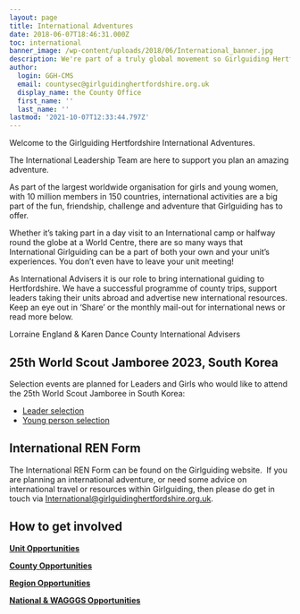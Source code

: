 ```yaml
---
layout: page
title: International Adventures
date: 2018-06-07T18:46:31.000Z
toc: international
banner_image: /wp-content/uploads/2018/06/International_banner.jpg
description: We're part of a truly global movement so Girlguiding Hertfordshire can offer members a huge range of amazing international adventures.
author:
  login: GGH-CMS
  email: countysec@girlguidinghertfordshire.org.uk
  display_name: the County Office
  first_name: ''
  last_name: ''
lastmod: '2021-10-07T12:33:44.797Z'
---
```


Welcome to the Girlguiding Hertfordshire International Adventures.

The International Leadership Team are here to support you plan an amazing adventure. 

As part of the largest worldwide organisation for girls and young women, with 10 million members in 150 countries, international activities are a big part of the fun, friendship, challenge and adventure that Girlguiding has to offer.

Whether it’s taking part in a day visit to an International camp or halfway round the globe at a World Centre, there are so many ways that International Girlguiding can be a part of both your own and your unit’s experiences. You don’t even have to leave your unit meeting!

As International Advisers it is our role to bring international guiding to Hertfordshire. We have a successful programme of county trips, support leaders taking their units abroad and advertise new international resources. Keep an eye out in ‘Share’ or the monthly mail-out for international news or read more below. 

Lorraine England & Karen Dance
County International Advisers

## 25th World Scout Jamboree 2023, South Korea
Selection events are planned for Leaders and Girls who would like to attend the 25th World Scout Jamboree in South Korea:

- [Leader selection](/event/world-jamboree-selection/)
- [Young person selection](/event/wsj-yp-selection/)

## International REN Form
The International REN Form can be found on the Girlguiding website.  If you are planning an international adventure, or need some advice on international travel or resources within Girlguiding, then please do get in touch via <a href="mailto:International@girlguidinghertfordshire.org.uk">International@girlguidinghertfordshire.org.uk</a>.

## How to get involved

<a href="/international-adventures/international-unit-opportunities/"><strong>Unit Opportunities</strong></a>

<a href="/international-adventures/international-county/"><strong>County Opportunities</strong></a>

<a href="/international-adventures/international-region-opportunities/"><strong>Region Opportunities</strong></a>

<a href="/international-adventures/international-national-wagggs-opportunities/"><strong>National &amp; WAGGGS Opportunities</strong></a>
